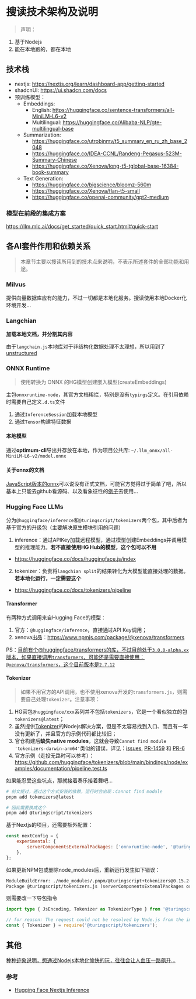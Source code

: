 # 搜读技术架构及说明

> 声明：

1. 基于Nodejs
2. 能在本地跑的，都在本地

## 技术栈

- nextjs: <https://nextjs.org/learn/dashboard-app/getting-started>
- shadcnUI: <https://ui.shadcn.com/docs>
- 预训练模型：
  - Embeddings:
    - English: <https://huggingface.co/sentence-transformers/all-MiniLM-L6-v2>
    - Multilingual: <https://huggingface.co/Alibaba-NLP/gte-multilingual-base>
  - Summarization:
    - <https://huggingface.co/utrobinmv/t5_summary_en_ru_zh_base_2048>
    - <https://huggingface.co/IDEA-CCNL/Randeng-Pegasus-523M-Summary-Chinese>
    - <https://huggingface.co/Xenova/long-t5-tglobal-base-16384-book-summary>
  - Text Generation:
    - <https://huggingface.co/bigscience/bloomz-560m>
    - <https://huggingface.co/Xenova/flan-t5-small>
    - <https://huggingface.co/openai-community/gpt2-medium>

### 模型在前段的集成方案

<https://llm.mlc.ai/docs/get_started/quick_start.html#quick-start>

## 各AI套件作用和依赖关系

> 本章节主要以搜读所用到的技术点来说明，不表示所述套件的全部功能和用途。

### Milvus

提供向量数据库应有的能力，不过一切都是本地化服务。搜读使用本地Docker化环境开发...

### Langchian

**加载本地文档，并分割其内容**

由于`langchain.js`本地库对于非结构化数据处理不太理想，所以用到了[unstructured](https://unstructured.io)

### ONNX Runtime

> 使用转换为 ONNX 的HG模型创建嵌入模型(createEmbeddings)

主包`onnxruntime-node`，其官方文档稀烂，特别是没有`typings`定义。在引用依赖时需要自己定义`.d.ts`文件

1. 通过`InferenceSession`加载本地模型
2. 通过`Tensor`构建特征数据

#### 本地模型

通过**optimum-cli**导出并存放在本地，作为项目公共库: `~/.llm_onnx/all-MiniLM-L6-v2/model.onnx`

#### 关于onnx的文档

[JavaScript版本的onnx](https://onnxruntime.ai/docs/get-started/with-javascript/node.html)可以说没有正式文档，可能官方觉得过于简单了吧，所以基本上只能去github看源码、以及看象征性的[例子](https://github.com/microsoft/onnxruntime-inference-examples/tree/main/js)去使用...

### Hugging Face LLMs

分为`@huggingface/inference`和`@turingscript/tokenizers`两个包，其中后者为基于官方的升级包（主要解决原生模块引用的问题）

1. inference：通过APIKey加载远程模型，通过模型创建Embeddings并调用模型的推理能力。**若不直接使用HG Hub的模型，这个包可以不用**

- <https://huggingface.co/docs/huggingface.js/index>

2. tokenizer：负责将`langchian split`的结果转化为大模型能直接处理的数据。**若本地化运行，一定需要这个**

- <https://huggingface.co/docs/tokenizers/pipeline>

#### Transformer

有两种方式调用来自Hugging Face的模型：

1. 官方：`@huggingface/inference`，直接通过API Key调用；
2. xenova出品：<https://www.npmjs.com/package/@xenova/transformers>

PS：<u>目前有个[@huggingface/transformers](https://www.npmjs.com/package/@huggingface/transformers)的库，不过目前处于`3.0.0-alpha.xx`版本，如果直接调用`transformers`，可能还是需要直接使用：`@xenova/transformers`，这个目前版本是`2.7.12`</u>

#### Tokenizer

> 如果不用官方的API调用，也不使用xenova开发的`transformers.js`，则需要自己处理`tokenizer`。注意事项：

1. HG官包`@huggingface/xxx`系列并不包括`tokenizers`，它是一个看似独立的包`tokenizers@latest`；
2. 虽然提供[Tokenizer](https://github.com/huggingface/tokenizers/tree/main/bindings/node)的Nodejs解决方案，但是不太容易找到入口、而且有一年没有更新了，并且官方的示例代码都比较旧；
3. 官仓构建后**缺失native modules**，这就会导致`Cannot find module 'tokenizers-darwin-arm64'`类似的错误，详见：[issues](https://github.com/huggingface/tokenizers/issues/1403), [PR-1459](https://github.com/huggingface/tokenizers/pull/1459) 和 [PR-6](https://github.com/turingscript/tokenizers/pull/6)
4. 官方示例（走投无路时可以参考）：<https://github.com/huggingface/tokenizers/blob/main/bindings/node/examples/documentation/pipeline.test.ts>

如果能忍受这些坑点，那就接着奏乐接着舞吧...

```bash
# 前文提过，通过这个方式安装的依赖，运行时会出现：Cannot find module
pnpm add tokenizers@latest

# 因此需要换成这个
pnpm add @turingscript/tokenizers
```

基于Nextjs的项目，还需要额外配置：

```javascript
const nextConfig = {
    experimental: {
        serverComponentsExternalPackages: ['onnxruntime-node', '@turingscript/tokenizers'],
    },
};
```

如果更新NPM包或删除node_modules后，重新运行发生如下错误：

```txt
ModuleBuildError: ./node_modules/.pnpm/@turingscript+tokenizers@0.15.2-alpha.4/node_modules/@turingscript/tokenizers/index.js
Package @turingscript/tokenizers.js (serverComponentsExtenalPackages or default list) can't be external
```

则需要改一下导包指令

```typescript
import type { JsEncoding, Tokenizer as TokenizerType } from '@turingscript/tokenizers';

// for reason: The request could not be resolved by Node.js from the importing module.
const { Tokenizer } = require('@turingscript/tokenizers');
```

## 其他

<u>种种迹象说明，想通过Nodejs本地化愉快的玩，往往会让人血压一路飙升...</u>

### 参考

- [Hugging Face Nextjs Inference](https://huggingface.co/docs/transformers.js/tutorials/next#server-side-inference)
